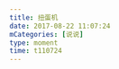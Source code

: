 ```yaml
---
title: 扭蛋机
date: 2017-08-22 11:07:24
mCategories: [说说]
type: moment
time: t110724
---
```


<div id="pics-20170822110724"></div>

<script src="/lib/moment/pics.js"></script>
<script>
var data = [
    {"link": "2017-08-20_122201.mov", "type": "video"},
    {"link": "2017-08-22_000009.jpeg", "type": "shuoshuo"}
];
picsRender(data, "pics-20170822110724");
</script>
